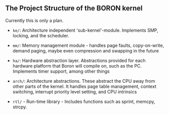 ## The Project Structure of the BORON kernel

Currently this is only a plan.

* `ke/`: Architecture independent 'sub-kernel'-module. Implements SMP, locking,
  and the scheduler.
  
* `mm/`: Memory management module - handles page faults, copy-on-write, demand
  paging, maybe even compression and swapping in the future
  
* `ha/`: Hardware abstraction layer. Abstractions provided for each hardware
  platform that Boron will compile on, such as the PC. Implements timer support,
  among other things
  
* `arch/`: Architecture abstractions. These abstract the CPU away from other
  parts of the kernel. It handles page table management, context switching,
  interrupt priority level setting, and CPU intrinsics

* `rtl/` - Run-time library - Includes functions such as sprint, memcpy, strcpy.
